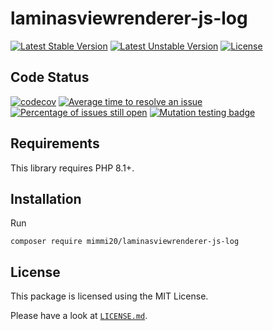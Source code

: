 # laminasviewrenderer-js-log

[![Latest Stable Version](https://poser.pugx.org/mimmi20/laminasviewrenderer-js-log/v/stable?format=flat-square)](https://packagist.org/packages/mimmi20/laminasviewrenderer-js-log)
[![Latest Unstable Version](https://poser.pugx.org/mimmi20/laminasviewrenderer-js-log/v/unstable?format=flat-square)](https://packagist.org/packages/mimmi20/laminasviewrenderer-js-log)
[![License](https://poser.pugx.org/mimmi20/laminasviewrenderer-js-log/license?format=flat-square)](https://packagist.org/packages/mimmi20/laminasviewrenderer-js-log)

## Code Status

[![codecov](https://codecov.io/gh/mimmi20/laminasviewrenderer-js-log/branch/master/graph/badge.svg)](https://codecov.io/gh/mimmi20/laminasviewrenderer-js-log)
[![Average time to resolve an issue](https://isitmaintained.com/badge/resolution/mimmi20/laminasviewrenderer-js-log.svg)](https://isitmaintained.com/project/mimmi20/laminasviewrenderer-js-log "Average time to resolve an issue")
[![Percentage of issues still open](https://isitmaintained.com/badge/open/mimmi20/laminasviewrenderer-js-log.svg)](https://isitmaintained.com/project/mimmi20/laminasviewrenderer-js-log "Percentage of issues still open")
[![Mutation testing badge](https://img.shields.io/endpoint?style=flat&url=https%3A%2F%2Fbadge-api.stryker-mutator.io%2Fgithub.com%2Fmimmi20%2Ftemplate%2Fmaster)](https://dashboard.stryker-mutator.io/reports/github.com/mimmi20/laminasviewrenderer-js-log/master)

## Requirements

This library requires PHP 8.1+.

## Installation

Run

```shell
composer require mimmi20/laminasviewrenderer-js-log
```

## License

This package is licensed using the MIT License.

Please have a look at [`LICENSE.md`](LICENSE.md).

